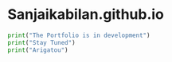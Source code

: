 # Sanjaikabilan.github.io

```python
print("The Portfolio is in development")
print("Stay Tuned")
print("Arigatou")
```
